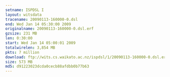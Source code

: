 ```yaml
---
setname: ISPDSL I
layout: witsdata
tracename: 20090113-160000-0.dsl
end: Wed Jan 14 05:30:00 2009
originalname: 20090113-160000-0.dsl.erf
gzsize: 231 MB
len: 0:30:00
start: Wed Jan 14 05:00:01 2009
totalwirelen: 3,854 MB
pkts: 7 million
download: ftp://wits.cs.waikato.ac.nz/ispdsl/1/20090113-160000-0.dsl.erf.gz
size: 573 MB
md5: d91223023dcda0cecb88afdbb0b77b63
---
```

